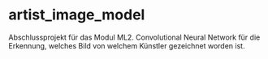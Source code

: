 # artist_image_model
Abschlussprojekt für das Modul ML2. Convolutional Neural Network für die Erkennung, welches Bild von welchem Künstler gezeichnet worden ist.
